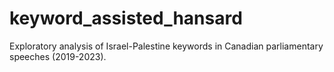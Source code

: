# keyword_assisted_hansard
 Exploratory analysis of Israel-Palestine keywords in Canadian parliamentary speeches (2019-2023).
